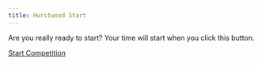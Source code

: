 ```yaml
---
title: Hurstwood Start
---
```


Are you really ready to start? Your time will start when you click this
button.


<a class="btn btn-primary" href="https://forms.office.com/Pages/ResponsePage.aspx?id=MH_ksn3NTkql2rGM8aQVGzcKHtDlFmRGl4PF2RKrOwJUOUc3V0VBS0RGMjRNRkNHWVZJRFpLNTNYVS4u" role="button">Start Competition</a>

